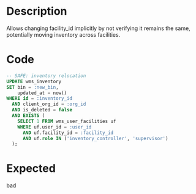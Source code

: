 # Description

Allows changing facility_id implicitly by not verifying it remains the same, potentially moving inventory across facilities.

# Code

```sql
-- SAFE: inventory relocation
UPDATE wms_inventory
SET bin = :new_bin,
    updated_at = now()
WHERE id = :inventory_id
  AND client_org_id = :org_id
  AND is_deleted = false
  AND EXISTS (
    SELECT 1 FROM wms_user_facilities uf
    WHERE uf.user_id = :user_id 
      AND uf.facility_id = :facility_id
      AND uf.role IN ('inventory_controller', 'supervisor')
  );
```

# Expected

bad